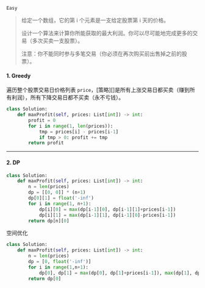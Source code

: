`Easy`

> 给定一个数组，它的第 i 个元素是一支给定股票第 i 天的价格。
>
> 设计一个算法来计算你所能获取的最大利润。你可以尽可能地完成更多的交易（多次买卖一支股票）。
>
> 注意：你不能同时参与多笔交易（你必须在再次购买前出售掉之前的股票）。
>

#### 1. Greedy

遍历整个股票交易日价格列表 `price`，[策略][]是所有上涨交易日都买卖（赚到所有利润），所有下降交易日都不买卖（永不亏钱）。

```python
class Solution:
    def maxProfit(self, prices: List[int]) -> int:
        profit = 0
        for i in range(1, len(prices)):
            tmp = prices[i] - prices[i-1]
            if tmp > 0: profit += tmp
        return profit
```



---

#### 2. DP

```python
class Solution:
    def maxProfit(self, prices: List[int]) -> int:
        n = len(prices)
        dp = [[0, 0]] * (n+1)
        dp[0][1] = float('-inf')
        for i in range(1, n+1):
            dp[i][0] = max(dp[i-1][0], dp[i-1][1]+prices[i-1])
            dp[i][1] = max(dp[i-1][1], dp[i-1][0]-prices[i-1])
        return dp[n][0]
```

空间优化

```python
class Solution:
    def maxProfit(self, prices: List[int]) -> int:
        n = len(prices)
        dp = [0, float('-inf')]
        for i in range(1,n+1):
            dp[0], dp[1] = max(dp[0], dp[1]+prices[i-1]), max(dp[1], dp[0]-prices[i-1])
        return dp[0]
```


